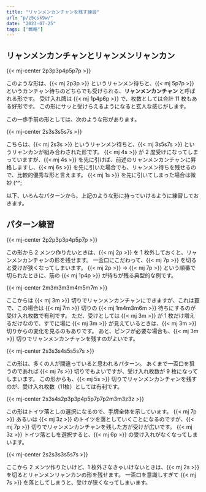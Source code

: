```yaml
---
title: "リャンメンカンチャンを残す練習"
url: "p/z5csk9w/"
date: "2023-07-25"
tags: ["戦略"]
---
```


リャンメンカンチャンとリャンメンリャンカン
----

{{< mj-center 2p3p3p4p5p7p >}}

このような形は、{{< mj 2p3p >}} というリャンメン待ちと、{{< mj 5p7p >}} というカンチャン待ちのどちらでも受けられる、__リャンメンカンチャン__ と呼ばれる形です。
受け入れ牌は {{< mj 1p4p6p >}} で、枚数としては合計 11 枚もある好形です。
この形にサッと受けらえるようになると玄人な感じがします。

この一歩手前の形としては、次のような形があります。

{{< mj-center 2s3s3s5s7s >}}

こちらは、{{< mj 2s3s >}} というリャンメン待ちと、{{< mj 3s5s7s >}} というリャンカンが組み合わされた形です。
{{< mj 4s >}} が 2 度受けになってしまっていますが、{{< mj 4s >}} を先に引けば、前述のリャンメンカンチャンに昇格しますし、{{< mj 6s >}} を先に引いた場合でも、リャンメン待ちを残せるので、比較的優秀な形と言えます。
{{< mj 1s >}} を先に引いてしまった場合は微妙 (^^;

以下、いろんなパターンから、上記のような形に持っていけるように練習しておきます。


パターン練習
----

{{< mj-center 2p2p3p3p4p5p7p >}}

この形から 2 メンツ作りたいときは、{{< mj 2p >}} を 1 枚外しておくと、リャンメンカンチャンの形を残せます。
一盃口にこだわって、{{< mj 7p >}} を切ると受けが狭くなってしまいます。
{{< mj 2p >}} → {{< mj 7p >}} という順番で切られたときに、筋の {{< mj 1p4p >}} が待ちが残る典型的な例です。

{{< mj-center 2m3m3m3m4m5m7m >}}

ここからは {{< mj 3m >}} 切りでリャンメンカンチャンにできますが、これは罠で、この場合は {{< mj 7m >}} 切りの {{< mj 1m4m3m6m >}} 待ちにするのが受け入れ枚数で有利です。
ただ、受けとしては {{< mj 3m >}} が 1 枚だけ増えるだけなので、すでに場に {{< mj 3m >}} が見えているときは、{{< mj 3m >}} 切りからの変化を見るのもありです。
あと、ピンフが必要な場合も、{{< mj 3m >}} 切りでリャンメンカンチャンを残すのがよいです。

{{< mj-center 2s3s3s4s5s5s7s >}}

この形は、多くの人が間違っていると思われるパターン。
あくまで一盃口を狙うのであれば {{< mj 7s >}} 切りでもよいですが、受け入れ枚数が 9 枚になってしまいます。
この形からも、{{< mj 5s >}} 切りでリャンメンカンチャンを残すのが、受け入れ枚数（11枚）としては有利です。

{{< mj-center 2s3s4s2p3p3p4p5p7p7p2m3m3z3z >}}

この形はトイツ落としの選択になるので、手牌全体を示しています。
{{< mj 7p >}} あるいは {{< mj 3z >}} のトイツを落としていくことになるのですが、{{< mj 7p >}} 切りでリャンメンカンチャンを残した方が受けが広いです。
{{< mj 3z >}} トイツ落としを選択すると、{{< mj 6p >}} の受け入れがなくなってしまいます。

{{< mj-center 2s2s3s3s5s7s >}}

ここから 2 メンツ作りたいけど、1 枚外さなきゃいけないときは、{{< mj 2s >}} を切るとリャンメンリャンカンの形を残せます。
一盃口を意識しすぎて {{< mj 7s >}} を落としてしまうと、受けが狭くなってしまいます。

